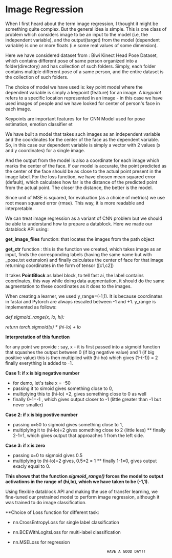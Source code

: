 # Image Regression

When I first heard about the term image regression, I thought it might be something quite complex. But the general idea is simple. 
This is one class of problem which considers image to be an input to the model (i.e, the independent variable), and the output(target) from the model (dependent variable)
is one or more floats (i.e some real values of some dimension).

Here we have considered dataset from : Biwi Kinect Head Pose Dataset, which contains different pose of same person organized into a folder(directory) and has 
collection of such folders. Simply, each folder contains multiple different pose of a same person, and the entire dataset is the collection of such folders.

The choice of model we have used is: key point model where the dependent variable is simply a keypoint (feature) for an image. A *keypoint* refers to a specific location
represented in an image - in this case we have used images of people and we have looked for center of person's face in each image. 

Keypoints are important features for for CNN Model used for pose estimation, emotion classifier et

We have built a model that takes such images as an independent variable and the coordinates for the center of the face as the dependent variable. 
So, in this case our dependent variable is simply a vector with 2 values (x and y coordinates) for a single image.

And the output from the model is also a coordinate for each image which marks the center of the face. If our model is accurate, the point predicted as the center of the
face should be as close to the actual point present in the image label.
For the loss function, we have chosen mean squared error (default), which calculates how far is the distance of the predicted point from the actual point. The closer the
distance, the better is the model. 

Since unit of MSE is squared, for evaluation (as a choice of metrics) we use root mean squared error (rmse). This way, it is more readable and interpretable.




We can treat image regression as a variant of CNN problem but we should be able to understand how to prepare a datablock.
Here we made our datablock API using:

**get_image_files** function: that locates the images from the path object

**get_ctr** function : this is the function we created, which takes image as an input, finds the corresponding labels (having the same name but with _pose.txt extension) and
          finally calculates the center of face for that image returning coordinates in the form of tensor ([c1,c2])

It takes **PointBlock** as label block, to tell fast ai, the label contains coordinates, this way while doing data augmentation, it should do the same augmentation
to these coordinates as it does to the images.


When creating a learner, we used y_range=(-1,1). It is because coordinates in fastai and Pytorch are always rescaled between -1 and +1.
y_range is implemented as follows:

*def sigmoid_range(x, lo, hi):*

  *return torch.sigmoid(x) * (hi-lo) + lo*
  
**Interpretation of this function**

for any point we provide : say, x - it is first passed into a sigmoid function that squashes the output between 0 (if big negative value) and 1 (if big positive value)
this is then multiplied with (hi-ho) which gives (1-(-1)) = 2
finally everything is added to -1.

**Case 1: if x is big negative number**

* for demo, let's take x = -50
* passing it to simoid gives something close to 0,
* multiplying this to (hi-lo) =2, gives something close to 0 as well
* finally 0-1=-1 , which gives output closer to -1 (little greater than -1 but never smaller)


**Case 2: if x is big postive number**

* passing x=50 to sigmoid gives something close to 1,
* multiplying it to (hi-lo)=2 gives something close to 2 (little less)
** finally 2-1=1, which gives output that approaches 1 from the left side.


**Case 3: if x is zero**

* passing x=0 to sigmoid gives 0.5
* multiplying to (hi-lo)=2 gives, 0.5*2 = 1
** finally 1-1=0, gives output exacly equal to 0.



**This shows that the function *sigmoid_range()* forces the model to output activations in the range of (hi,lo), which we have taken to be (-1,1).**


Using flexible datablock API and making the use of transfer learning, we fine-tuned our pretrained model to perform image regression, although it was trained to do
image classification.


**Choice of Loss function for different task:

* nn.CrossEntropyLoss for single label classification
* nn.BCEWithLogitsLoss for multi-label classification
* nn.MSELoss for regression

                                               
                                               
                                               
                                               
                                               HAVE A GOOD DAY!!



